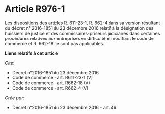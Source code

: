 # Article R976-1

Les dispositions des articles R. 611-23-1, R. 662-4 dans sa version résultant du décret n° 2016-1851 du 23 décembre 2016
relatif à la désignation des huissiers de justice et des commissaires-priseurs judiciaires dans certaines procédures
relatives aux entreprises en difficulté et modifiant le code de commerce et R. 662-18 ne sont pas applicables.

**Liens relatifs à cet article**

_Cite_:

  - Décret n°2016-1851 du 23 décembre 2016
  - Code de commerce - art. R611-23-1 (V)
  - Code de commerce - art. R662-18 (V)
  - Code de commerce - art. R662-4 (V)

_Créé par_:

  - Décret n°2016-1851 du 23 décembre 2016 - art. 46
